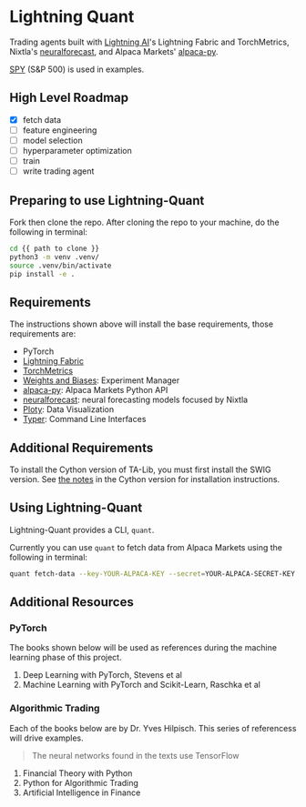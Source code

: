 # Lightning Quant

<!-- # Copyright Justin R. Goheen.
#
# Licensed under the Apache License, Version 2.0 (the "License");
# you may not use this file except in compliance with the License.
# You may obtain a copy of the License at
#
#     http://www.apache.org/licenses/LICENSE-2.0
#
# Unless required by applicable law or agreed to in writing, software
# distributed under the License is distributed on an "AS IS" BASIS,
# WITHOUT WARRANTIES OR CONDITIONS OF ANY KIND, either express or implied.
# See the License for the specific language governing permissions and
# limitations under the License. -->

Trading agents built with [Lightning AI](https://lightning.ai/)'s Lightning Fabric and TorchMetrics, Nixtla's [neuralforecast](https://github.com/Nixtla/neuralforecast), and Alpaca Markets' [alpaca-py](https://alpaca.markets/docs/python-sdk/).

[SPY](https://www.google.com/finance/quote/SPY:NYSEARCA?sa=X&ved=2ahUKEwjQ-MKp5az_AhV2mYQIHXfxCu4Q3ecFegQIJRAX) (S&P 500) is used in examples.

## High Level Roadmap

- [x] fetch data
- [ ] feature engineering
- [ ] model selection
- [ ] hyperparameter optimization
- [ ] train
- [ ] write trading agent

## Preparing to use Lightning-Quant

Fork then clone the repo. After cloning the repo to your machine, do the following in terminal:

```bash
cd {{ path to clone }}
python3 -m venv .venv/
source .venv/bin/activate
pip install -e .
```

## Requirements

The instructions shown above will install the base requirements, those requirements are:

- PyTorch
- [Lightning Fabric](https://lightning.ai/docs/fabric/stable/)
- [TorchMetrics](https://torchmetrics.readthedocs.io/en/stable/)
- [Weights and Biases](https://docs.wandb.ai/guides): Experiment Manager
- [alpaca-py](https://alpaca.markets/docs/python-sdk/): Alpaca Markets Python API
- [neuralforecast](https://github.com/Nixtla/neuralforecast): neural forecasting models focused by Nixtla
- [Ploty](https://plotly.com/python/): Data Visualization
- [Typer](https://typer.tiangolo.com): Command Line Interfaces

## Additional Requirements

To install the Cython version of TA-Lib, you must first install the SWIG version. See [the notes](https://github.com/ta-lib/ta-lib-python#dependencies) in the Cython version for installation instructions.

## Using Lightning-Quant

Lightning-Quant provides a CLI, `quant`.

Currently you can use `quant` to fetch data from Alpaca Markets using the following in terminal:

```bash
quant fetch-data --key-YOUR-ALPACA-KEY --secret=YOUR-ALPACA-SECRET-KEY --symbol=SPY
```

## Additional Resources

### PyTorch

The books shown below will be used as references during the machine learning phase of this project.

1. Deep Learning with PyTorch, Stevens et al
2. Machine Learning with PyTorch and Scikit-Learn, Raschka et al

### Algorithmic Trading

Each of the books below are by Dr. Yves Hilpisch. This series of referencess will drive examples.

> The neural networks found in the texts use TensorFlow

1. Financial Theory with Python
2. Python for Algorithmic Trading
3. Artificial Intelligence in Finance
